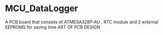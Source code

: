# MCU_DataLogger
A PCB board that consists of ATMEGA328P-AU ,  RTC module and 2 external EEPROMS for saving time 
ART OF PCB DESIGN